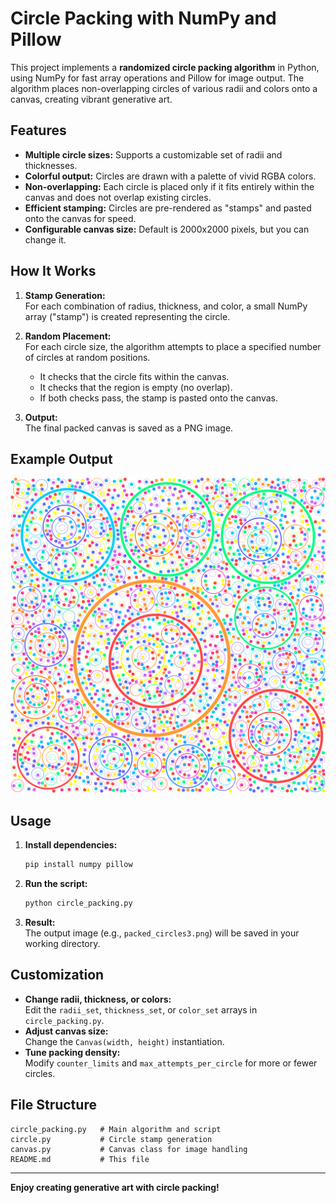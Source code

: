 # Circle Packing with NumPy and Pillow

This project implements a **randomized circle packing algorithm** in Python, using NumPy for fast array operations and Pillow for image output. The algorithm places non-overlapping circles of various radii and colors onto a canvas, creating vibrant generative art.

## Features

- **Multiple circle sizes:** Supports a customizable set of radii and thicknesses.
- **Colorful output:** Circles are drawn with a palette of vivid RGBA colors.
- **Non-overlapping:** Each circle is placed only if it fits entirely within the canvas and does not overlap existing circles.
- **Efficient stamping:** Circles are pre-rendered as "stamps" and pasted onto the canvas for speed.
- **Configurable canvas size:** Default is 2000x2000 pixels, but you can change it.

## How It Works

1. **Stamp Generation:**  
   For each combination of radius, thickness, and color, a small NumPy array ("stamp") is created representing the circle.

2. **Random Placement:**  
   For each circle size, the algorithm attempts to place a specified number of circles at random positions.  
   - It checks that the circle fits within the canvas.
   - It checks that the region is empty (no overlap).
   - If both checks pass, the stamp is pasted onto the canvas.

3. **Output:**  
   The final packed canvas is saved as a PNG image.

## Example Output

![Example Output](projects/Circle%20Packing/Output/packed_circles3.png)

## Usage

1. **Install dependencies:**
   ```bash
   pip install numpy pillow
   ```

2. **Run the script:**
   ```bash
   python circle_packing.py
   ```

3. **Result:**  
   The output image (e.g., `packed_circles3.png`) will be saved in your working directory.

## Customization

- **Change radii, thickness, or colors:**  
  Edit the `radii_set`, `thickness_set`, or `color_set` arrays in `circle_packing.py`.
- **Adjust canvas size:**  
  Change the `Canvas(width, height)` instantiation.
- **Tune packing density:**  
  Modify `counter_limits` and `max_attempts_per_circle` for more or fewer circles.

## File Structure

```
circle_packing.py   # Main algorithm and script
circle.py           # Circle stamp generation
canvas.py           # Canvas class for image handling
README.md           # This file
```

---

**Enjoy creating generative art with circle packing!**
